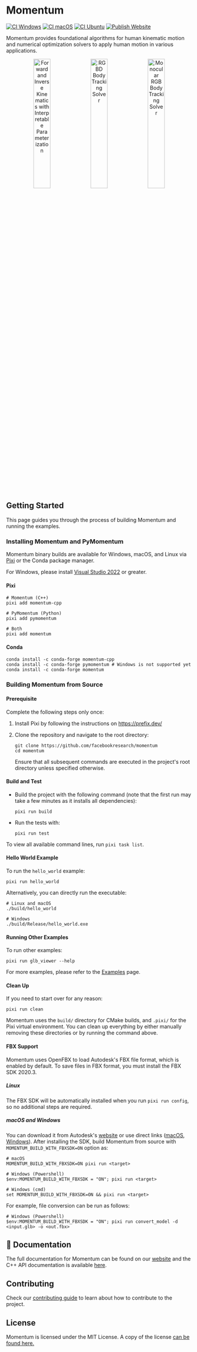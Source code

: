 # Momentum

[![CI Windows][ci-windows-badge]][ci-windows]
[![CI macOS][ci-macos-badge]][ci-macos]
[![CI Ubuntu][ci-ubuntu-badge]][ci-ubuntu]
[![Publish Website][website-badge]][website]

[ci-windows-badge]: https://github.com/facebookresearch/momentum/actions/workflows/ci_windows.yml/badge.svg
[ci-windows]: https://github.com/facebookresearch/momentum/actions/workflows/ci_windows.yml
[ci-macos-badge]: https://github.com/facebookresearch/momentum/actions/workflows/ci_macos.yml/badge.svg
[ci-macos]: https://github.com/facebookresearch/momentum/actions/workflows/ci_macos.yml
[ci-ubuntu-badge]: https://github.com/facebookresearch/momentum/actions/workflows/ci_ubuntu.yml/badge.svg
[ci-ubuntu]: https://github.com/facebookresearch/momentum/actions/workflows/ci_ubuntu.yml
[website-badge]: https://github.com/facebookresearch/momentum/actions/workflows/publish_website.yml/badge.svg
[website]: https://github.com/facebookresearch/momentum/actions/workflows/publish_website.yml

Momentum provides foundational algorithms for human kinematic motion and
numerical optimization solvers to apply human motion in various applications.

<p align="center">
  <img src="momentum/website/static/img/momentum_1.png" width="30%" alt="Forward and Inverse Kinematics with Interpretable Parameterization" />
  <img src="momentum/website/static/img/momentum_3.png" width="30%" alt="RGBD Body Tracking Solver" />
  <img src="momentum/website/static/img/momentum_4.png" width="30%" alt="Monocular RGB Body Tracking Solver" />
</p>

## Getting Started

This page guides you through the process of building Momentum and running the examples.

### Installing Momentum and PyMomentum

Momentum binary builds are available for Windows, macOS, and Linux via [Pixi](https://prefix.dev/) or the Conda package manager.

For Windows, please install [Visual Studio 2022](https://visualstudio.microsoft.com/vs/) or greater.

#### Pixi

```
# Momentum (C++)
pixi add momentum-cpp

# PyMomentum (Python)
pixi add pymomentum

# Both
pixi add momentum
```

#### Conda

```
conda install -c conda-forge momentum-cpp
conda install -c conda-forge pymomentum # Windows is not supported yet
conda install -c conda-forge momentum
```

### Building Momentum from Source

#### Prerequisite

Complete the following steps only once:

1. Install Pixi by following the instructions on https://prefix.dev/

1. Clone the repository and navigate to the root directory:

   ```
   git clone https://github.com/facebookresearch/momentum
   cd momentum
   ```

   Ensure that all subsequent commands are executed in the project's root directory unless specified otherwise.

#### Build and Test

- Build the project with the following command (note that the first run may take a few minutes as it installs all dependencies):

  ```
  pixi run build
  ```

- Run the tests with:

  ```
  pixi run test
  ```

To view all available command lines, run `pixi task list`.

#### Hello World Example

To run the `hello_world` example:

```
pixi run hello_world
```

Alternatively, you can directly run the executable:

```
# Linux and macOS
./build/hello_world

# Windows
./build/Release/hello_world.exe
```

#### Running Other Examples

To run other examples:

```
pixi run glb_viewer --help
```

For more examples, please refer to the [Examples](https://facebookresearch.github.io/momentum/docs/examples/viewers) page.

#### Clean Up

If you need to start over for any reason:

```
pixi run clean
```

Momentum uses the `build/` directory for CMake builds, and `.pixi/` for the Pixi virtual environment. You can clean up everything by either manually removing these directories or by running the command above.

#### FBX Support

Momentum uses OpenFBX to load Autodesk's FBX file format, which is enabled by default. To save files in FBX format, you must install the FBX SDK 2020.3.

##### Linux

The FBX SDK will be automatically installed when you run `pixi run config`, so no additional steps are required.

##### macOS and Windows

You can download it from Autodesk's [website](https://aps.autodesk.com/developer/overview/fbx-sdk) or use direct links ([macOS](https://damassets.autodesk.net/content/dam/autodesk/www/files/fbx202037_fbxsdk_clang_mac.pkg.tgz), [Windows](https://damassets.autodesk.net/content/dam/autodesk/www/files/fbx202037_fbxsdk_vs2019_win.exe)). After installing the SDK, build Momentum from source with `MOMENTUM_BUILD_WITH_FBXSDK=ON` option as:

```
# macOS
MOMENTUM_BUILD_WITH_FBXSDK=ON pixi run <target>

# Windows (Powershell)
$env:MOMENTUM_BUILD_WITH_FBXSDK = "ON"; pixi run <target>

# Windows (cmd)
set MOMENTUM_BUILD_WITH_FBXSDK=ON && pixi run <target>
```

For example, file conversion can be run as follows:

```
# Windows (Powershell)
$env:MOMENTUM_BUILD_WITH_FBXSDK = "ON"; pixi run convert_model -d <input.glb> -o <out.fbx>
```

## 📖 Documentation

The full documentation for Momentum can be found on our [website](https://facebookresearch.github.io/momentum) and the C++ API documentation is available [here](https://facebookresearch.github.io/momentum/doxygen/index.html).

## Contributing

Check our [contributing guide](CONTRIBUTING.md) to learn about how to contribute
to the project.

## License

Momentum is licensed under the MIT License. A copy of the license
[can be found here.](LICENSE)
